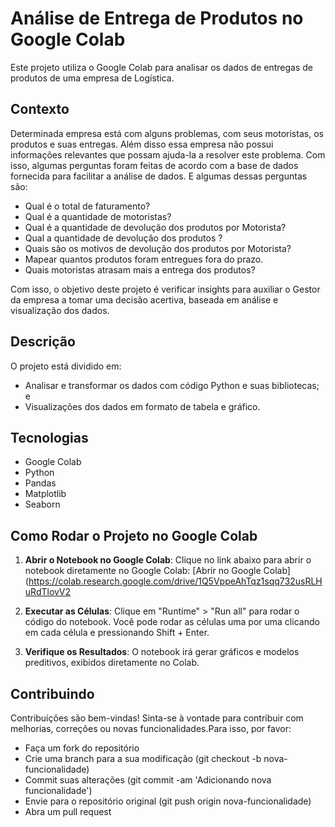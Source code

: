 # Análise de Entrega de Produtos no Google Colab

Este projeto utiliza o Google Colab para analisar os dados de entregas de produtos de uma empresa de Logística.

## Contexto

Determinada empresa está com alguns problemas, com seus motoristas, os produtos e suas entregas. Além disso essa empresa não possui informações relevantes que possam ajuda-la a resolver este problema.
Com isso, algumas perguntas foram feitas de acordo com a base de dados fornecida para facilitar a análise de dados. E algumas dessas perguntas são:

 - Qual é o total de faturamento?
 - Qual é a quantidade de motoristas?
 - Qual é a quantidade de devolução dos produtos por Motorista?
 - Qual a quantidade de devolução dos produtos ?
 - Quais são os motivos de devolução dos produtos por Motorista?
 - Mapear quantos produtos foram entregues fora do prazo.
 - Quais motoristas atrasam mais a entrega dos produtos?

Com isso, o objetivo deste projeto é verificar insights para auxiliar o Gestor da empresa a tomar uma decisão acertiva, 
baseada em análise e visualização dos dados.

## Descrição

O projeto está dividido em:
- Analisar e transformar os dados com código Python e suas bibliotecas; e
- Visualizações dos dados em formato de tabela e gráfico.

## Tecnologias

- Google Colab
- Python
- Pandas
- Matplotlib
- Seaborn

## Como Rodar o Projeto no Google Colab

1. **Abrir o Notebook no Google Colab**: Clique no link abaixo para abrir o notebook diretamente no Google Colab:
   [Abrir no Google Colab] (https://colab.research.google.com/drive/1Q5VppeAhTqz1sqq732usRLHuRdTlovV2

2.  **Executar as Células**: Clique em "Runtime" > "Run all" para rodar o código do notebook. Você pode rodar as células uma por uma clicando em cada célula e pressionando Shift + Enter.
   
3.  **Verifique os Resultados**: O notebook irá gerar gráficos e modelos preditivos, exibidos diretamente no Colab.

## Contribuindo 

Contribuições são bem-vindas! 
Sinta-se à vontade para contribuir com melhorias, correções ou novas funcionalidades.Para isso, por favor:

- Faça um fork do repositório
- Crie uma branch para a sua modificação (git checkout -b nova-funcionalidade)
- Commit suas alterações (git commit -am 'Adicionando nova funcionalidade')
- Envie para o repositório original (git push origin nova-funcionalidade)
- Abra um pull request
